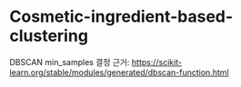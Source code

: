 # Cosmetic-ingredient-based-clustering

DBSCAN min_samples 결정 근거: https://scikit-learn.org/stable/modules/generated/dbscan-function.html
